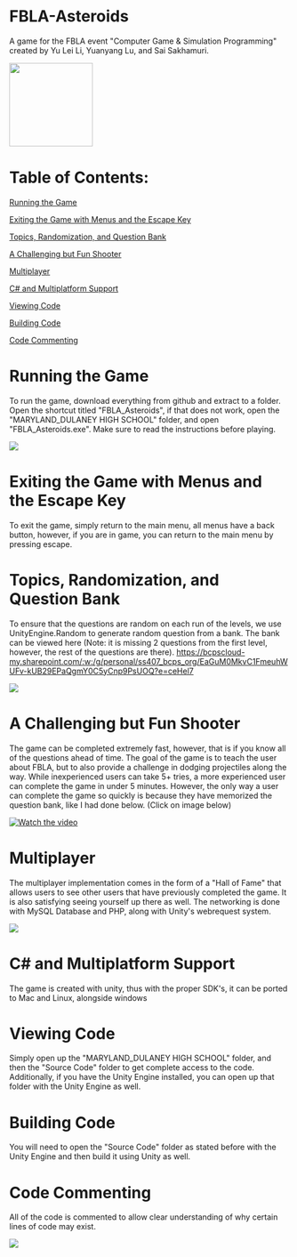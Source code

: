 # FBLA-Asteroids
A game for the FBLA event "Computer Game &amp; Simulation Programming" created by Yu Lei Li, Yuanyang Lu, and Sai Sakhamuri.

<img src="https://cdn.discordapp.com/attachments/380481535641387009/547219298805088256/icons8-next-page-100.png" width="150" height="150">

# Table of Contents:

[Running the Game](https://github.com/Polarr/FBLA-Asteroids/blob/master/README.md#running-the-game)

[Exiting the Game with Menus and the Escape Key](https://github.com/Polarr/FBLA-Asteroids#exiting-the-game-with-menus-and-the-escape-key)

[Topics, Randomization, and Question Bank](https://github.com/Polarr/FBLA-Asteroids#topics-randomization-and-question-bank)

[A Challenging but Fun Shooter](https://github.com/Polarr/FBLA-Asteroids#a-challenging-but-fun-shooter)

[Multiplayer](https://github.com/Polarr/FBLA-Asteroids#multiplayer)

[C# and Multiplatform Support](https://github.com/Polarr/FBLA-Asteroids#c-and-multiplatform-support)

[Viewing Code](https://github.com/Polarr/FBLA-Asteroids#viewing-code)

[Building Code](https://github.com/Polarr/FBLA-Asteroids#building-code)

[Code Commenting](https://github.com/Polarr/FBLA-Asteroids#code-commenting)

# Running the Game
To run the game, download everything from github and extract to a folder. Open the shortcut titled "FBLA_Asteroids", if that does not work, open the "MARYLAND_DULANEY HIGH SCHOOL" folder, and open "FBLA_Asteroids.exe". Make sure to read the instructions before playing.

<img src="https://i.gyazo.com/5fb61069b1671d18096f779f2999636f.png">

# Exiting the Game with Menus and the Escape Key
To exit the game, simply return to the main menu, all menus have a back button, however, if you are in game, you can return to the main menu by pressing escape.

# Topics, Randomization, and Question Bank
To ensure that the questions are random on each run of the levels, we use UnityEngine.Random to generate random question from a bank. The bank can be viewed here (Note: it is missing 2 questions from the first level, however, the rest of the questions are there). https://bcpscloud-my.sharepoint.com/:w:/g/personal/ss407_bcps_org/EaGuM0MkvC1FmeuhWUFv-kUB29EPaQgmY0C5yCnp9PsUOQ?e=ceHel7

<img src="https://i.gyazo.com/40f59ddc0d18813892537f556ff1dc28.png">

# A Challenging but Fun Shooter
The game can be completed extremely fast, however, that is if you know all of the questions ahead of time. The goal of the game is to teach the user about FBLA, but to also provide a challenge in dodging projectiles along the way. While inexperienced users can take 5+ tries, a more experienced user can complete the game in under 5 minutes. However, the only way a user can complete the game so quickly is because they have memorized the question bank, like I had done below. (Click on image below)

[![Watch the video](https://i.gyazo.com/e601d64eb8ebad46b73b7179ddbab2f6.png)](https://www.youtube.com/embed/SQlu2h6KOTA)

# Multiplayer
The multiplayer implementation comes in the form of a "Hall of Fame" that allows users to see other users that have previously completed the game. It is also satisfying seeing yourself up there as well. The networking is done with MySQL Database and PHP, along with Unity's webrequest system.

<img src="https://i.gyazo.com/8d65d1af76ef5be1e3178b37b5b310bf.png">

# C# and Multiplatform Support
The game is created with unity, thus with the proper SDK's, it can be ported to Mac and Linux, alongside windows

# Viewing Code
Simply open up the "MARYLAND_DULANEY HIGH SCHOOL" folder, and then the "Source Code" folder to get complete access to the code. Additionally, if you have the Unity Engine installed, you can open up that folder with the Unity Engine as well.

# Building Code
You will need to open the "Source Code" folder as stated before with the Unity Engine and then build it using Unity as well.

# Code Commenting
All of the code is commented to allow clear understanding of why certain lines of code may exist.

<img src="https://i.gyazo.com/835ce2a57221b3c4bfa75bfea70a88a5.png">

